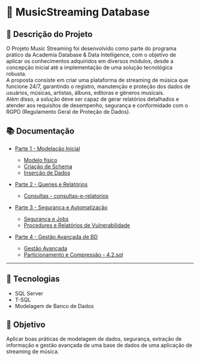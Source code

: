 # 🎵 MusicStreaming Database

## 📖 Descrição do Projeto

O Projeto Music Streaming foi desenvolvido como parte do programa prático da Academia Database & Data Intelligence, com o objetivo de aplicar os conhecimentos adquiridos em diversos módulos, desde a concepção inicial até a implementação de uma solução tecnológica robusta.<br>
A proposta consiste em criar uma plataforma de streaming de música que funcione 24/7, garantindo o registro, manutenção e proteção dos dados de usuários, músicas, artistas, álbuns, editoras e gêneros musicais.<br>
Além disso, a solução deve ser capaz de gerar relatórios detalhados e atender aos requisitos de desempenho, segurança e conformidade com o RGPD (Regulamento Geral de Proteção de Dados).<br>

## 📚 Documentação

- [Parte 1 - Modelação Inicial](database/parte-1-modelacao-inicial/)
  - [Modelo físico](database/parte-1-modelacao-inicial/modelo-fisico.png)
  - [Criação de Schema](database/parte-1-modelacao-inicial/criacao-de-esquema.sql)
  - [Inserção de Dados](database/parte-1-modelacao-inicial/insercao-de-dados.sql)

- [Parte 2 - Queries e Relatórios](database/parte-2-queries-e-relatorios/)
  - [Consultas - consultas-e-relatorios](database/parte-2-queries-e-relatorios/consultas-e-relatorios.sql)

- [Parte 3 - Segurança e Automatização](database/parte-3-seguranca-e-automatizacao/)
  - [Segurança e Jobs](database/parte-3-seguranca-e-automatizacao/seguranca-e-agendamento.sql)
  - [Procedures e Relatórios de Vulnerabilidade](database/parte-3-seguranca-e-automatizacao/procedures-alertas-e-var.sql)

- [Parte 4 - Gestão Avançada de BD](database/parte-4-performance-gestao/)
  - [Gestão Avançada](database/parte-4-performance-gestao/views-triggers.sql)
  - [Particionamento e Compressão - 4.2.sql](database/parte-4-performance-gestao/particionamento-e-compressao.sql)

---

## 📌 Tecnologias

- SQL Server
- T-SQL
- Modelagem de Banco de Dados

## 📄 Objetivo

Aplicar boas práticas de modelagem de dados, segurança, extração de informação e gestão avançada de uma base de dados de uma aplicação de streaming de música.
